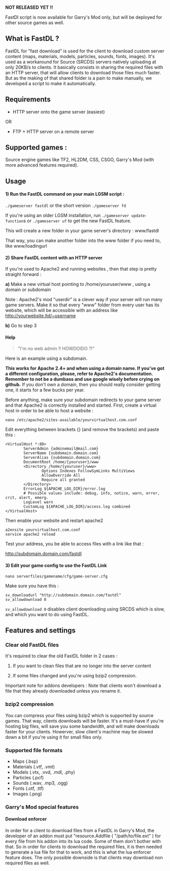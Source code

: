 **NOT RELEASED YET !!**

FastDl script is now available for Garry's Mod only, but will be deployed for other source games as well.


## What is FastDL ?

FastDL for "fast download" is used for the client to download custom server content (maps, materials, models, particles, sounds, fonts, images). It's used as a workaround for Source (SRCDS) servers natively uploading at only 20KB/s to clients. It basically consists in sharing the required files with an HTTP server, that will allow clients to download those files much faster. But as the making of that shared folder is a pain to make manually, we developed a script to make it automatically.

## Requirements

* HTTP server onto the game server (easiest)

OR 

* FTP + HTTP server on a remote server


## Supported games : 

Source engine games like TF2, HL2DM, CSS, CSGO, Garry's Mod (with more advanced features required).

## Usage

#### 1) Run the FastDL command on your main LGSM script : 

`./gameserver fastdl` or the short version `./gameserver fd`

If you're using an older LGSM installation, run `./gameserver update-function`s or `./gameserver uf` to get the new FastDL feature.

This will create a new folder in your game server's directory : www/fastdl

That way, you can make another folder into the www folder if you need to, like www/loadingurl

#### 2) Share FastDL content with an HTTP server

If you're used to Apache2 and running websites , then that step is pretty straight forward : 

**a)** Make a new virtual host pointing to /home/youruser/www , using a domain or subdomain

Note : Apache2's mod "userdir" is a clever way if your server will run many game servers. Make it so that every "www" folder from every user has its website, which will be accessible with an address like http://yourwebsite.ltd/~username

**b)** Go to step 3


#### Help 
> "I'm no web admin !! HOWDOIDO ?!"

Here is an example using a subdomain. 

**This works for Apache 2.4+ and when using a domain name. If you've got a different configuration, please, refer to Apache2's documentation. Remember to not be a dumbass and use google wisely before crying on github.**
If you don't own a domain, then you should really consider getting one, it starts for a few bucks per year.

Before anything, make sure your subdomain redirects to your game server and that Apache2 is correctly installed and started.
First, create a virtual host in order to be able to host a website : 

`nano /etc/apache2/sites-available/yourvirtualhost.com.conf`


Edit everything between brackets {} (and remove the brackets) and paste this : 

````
<VirtualHost *:80>
        ServerAdmin {adminemail@mail.com}
        ServerName {subdomain.domain.com}
        ServerAlias {subdomain.domain.com}
        DocumentRoot /home/{youruser}/www
        <Directory /home/{youruser}/www>
                Options Indexes FollowSymLinks MultiViews
                AllowOverride All
                Require all granted
        </Directory>
        ErrorLog ${APACHE_LOG_DIR}/error.log
        # Possible values include: debug, info, notice, warn, error, crit, alert, emerg.
        LogLevel warn
        CustomLog ${APACHE_LOG_DIR}/access.log combined
</VirtualHost>
````

Then enable your website and restart apache2

````
a2ensite yourvirtualhost.com.conf
service apache2 reload
````

Test your address, you be able to access files with a link like that : 

http://subdomain.domain.com/fastdl

#### 3) Edit your game config to use the FastDL Link

`nano serverfiles/gamename/cfg/game-server.cfg`

Make sure you have this : 

````
sv_downloadurl "http://subdomain.domain.com/fastdl"
sv_allowdownload 0
````

`sv_allowdownload 0` disables client downloading using SRCDS which is slow, and which you want to do using FastDL.



## Features and settings

### Clear old FastDL files

It's required to clear the old FastDL folder in 2 cases : 

1) If you want to clean files that are no longer into the server content

2) If some files changed and you're using bzip2 compression.

Important note for addons developers : Note that clients won't download a file that they already downloaded unless you rename it.

### bzip2 compression

You can compress your files using bzip2 which is supported by source games. That way, clients downloads will be faster. It's a must-have if you're hosting big files, will save you some bandwidth, and will make downloads faster for your clients. Howerver, slow client's machine may be slowed down a bit if you're using it for small files only.

### Supported file formats

* Maps (.bsp)
* Materials (.vtf, .vmt)
* Models (.vtx, .vvd, .mdl, .phy)
* Particles (.pcf)
* Sounds (.wav, .mp3, .ogg)
* Fonts (.otf, .ttf)
* Images (.png)

### Garry's Mod special features

#### Download enforcer
In order for a client to download files from a FastDL in Garry's Mod, the developer of an addon must put "resource.Addfile ( "/path/to/file.ext" ) for every file from his addon into its lua code. Some of them don't bother with that. So in order for clients to download the required files, it is then needed to generate a lua file for that to work, and this is what the lua enforcer feature does. The only possible downside is that clients may download non required files as well. 